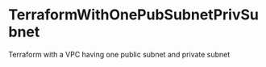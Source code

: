 # TerraformWithOnePubSubnetPrivSubnet
Terraform with a VPC having one public subnet and private subnet
